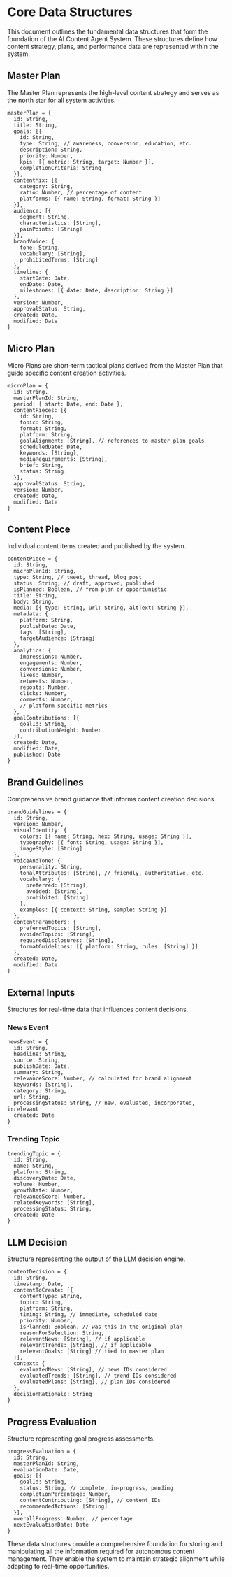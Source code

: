 # Core Data Structures

This document outlines the fundamental data structures that form the foundation of the AI Content Agent System. These structures define how content strategy, plans, and performance data are represented within the system.

## Master Plan

The Master Plan represents the high-level content strategy and serves as the north star for all system activities.

```
masterPlan = {
  id: String,
  title: String,
  goals: [{
    id: String,
    type: String, // awareness, conversion, education, etc.
    description: String,
    priority: Number,
    kpis: [{ metric: String, target: Number }],
    completionCriteria: String
  }],
  contentMix: [{
    category: String,
    ratio: Number, // percentage of content
    platforms: [{ name: String, format: String }]
  }],
  audience: [{
    segment: String,
    characteristics: [String],
    painPoints: [String]
  }],
  brandVoice: {
    tone: String,
    vocabulary: [String],
    prohibitedTerms: [String]
  },
  timeline: {
    startDate: Date,
    endDate: Date,
    milestones: [{ date: Date, description: String }]
  },
  version: Number,
  approvalStatus: String,
  created: Date,
  modified: Date
}
```

## Micro Plan

Micro Plans are short-term tactical plans derived from the Master Plan that guide specific content creation activities.

```
microPlan = {
  id: String,
  masterPlanId: String,
  period: { start: Date, end: Date },
  contentPieces: [{
    id: String,
    topic: String,
    format: String,
    platform: String,
    goalAlignment: [String], // references to master plan goals
    scheduledDate: Date,
    keywords: [String],
    mediaRequirements: [String],
    brief: String,
    status: String
  }],
  approvalStatus: String,
  version: Number,
  created: Date,
  modified: Date
}
```

## Content Piece

Individual content items created and published by the system.

```
contentPiece = {
  id: String,
  microPlanId: String,
  type: String, // tweet, thread, blog post
  status: String, // draft, approved, published
  isPlanned: Boolean, // from plan or opportunistic
  title: String,
  body: String,
  media: [{ type: String, url: String, altText: String }],
  metadata: {
    platform: String,
    publishDate: Date,
    tags: [String],
    targetAudience: [String]
  },
  analytics: {
    impressions: Number,
    engagements: Number,
    conversions: Number,
    likes: Number,
    retweets: Number,
    reposts: Number,
    clicks: Number,
    comments: Number,
    // platform-specific metrics
  },
  goalContributions: [{
    goalId: String,
    contributionWeight: Number
  }],
  created: Date,
  modified: Date,
  published: Date
}
```

## Brand Guidelines

Comprehensive brand guidance that informs content creation decisions.

```
brandGuidelines = {
  id: String,
  version: Number,
  visualIdentity: {
    colors: [{ name: String, hex: String, usage: String }],
    typography: [{ font: String, usage: String }],
    imageStyle: [String]
  },
  voiceAndTone: {
    personality: String,
    tonalAttributes: [String], // friendly, authoritative, etc.
    vocabulary: {
      preferred: [String],
      avoided: [String],
      prohibited: [String]
    },
    examples: [{ context: String, sample: String }]
  },
  contentParameters: {
    preferredTopics: [String],
    avoidedTopics: [String],
    requiredDisclosures: [String],
    formatGuidelines: [{ platform: String, rules: [String] }]
  },
  created: Date,
  modified: Date
}
```

## External Inputs

Structures for real-time data that influences content decisions.

### News Event

```
newsEvent = {
  id: String,
  headline: String,
  source: String,
  publishDate: Date,
  summary: String,
  relevanceScore: Number, // calculated for brand alignment
  keywords: [String],
  category: String,
  url: String,
  processingStatus: String, // new, evaluated, incorporated, irrelevant
  created: Date
}
```

### Trending Topic

```
trendingTopic = {
  id: String,
  name: String,
  platform: String,
  discoveryDate: Date,
  volume: Number,
  growthRate: Number,
  relevanceScore: Number,
  relatedKeywords: [String],
  processingStatus: String,
  created: Date
}
```

## LLM Decision

Structure representing the output of the LLM decision engine.

```
contentDecision = {
  id: String,
  timestamp: Date,
  contentToCreate: [{
    contentType: String,
    topic: String,
    platform: String,
    timing: String, // immediate, scheduled date
    priority: Number,
    isPlanned: Boolean, // was this in the original plan
    reasonForSelection: String,
    relevantNews: [String], // if applicable
    relevantTrends: [String], // if applicable
    relevantGoals: [String] // tied to master plan
  }],
  context: {
    evaluatedNews: [String], // news IDs considered
    evaluatedTrends: [String], // trend IDs considered
    evaluatedPlans: [String], // plan IDs considered
  },
  decisionRationale: String
}
```

## Progress Evaluation

Structure representing goal progress assessments.

```
progressEvaluation = {
  id: String,
  masterPlanId: String,
  evaluationDate: Date,
  goals: [{
    goalId: String,
    status: String, // complete, in-progress, pending
    completionPercentage: Number,
    contentContributing: [String], // content IDs
    recommendedActions: [String]
  }],
  overallProgress: Number, // percentage
  nextEvaluationDate: Date
}
```

These data structures provide a comprehensive foundation for storing and manipulating all the information required for autonomous content management. They enable the system to maintain strategic alignment while adapting to real-time opportunities.